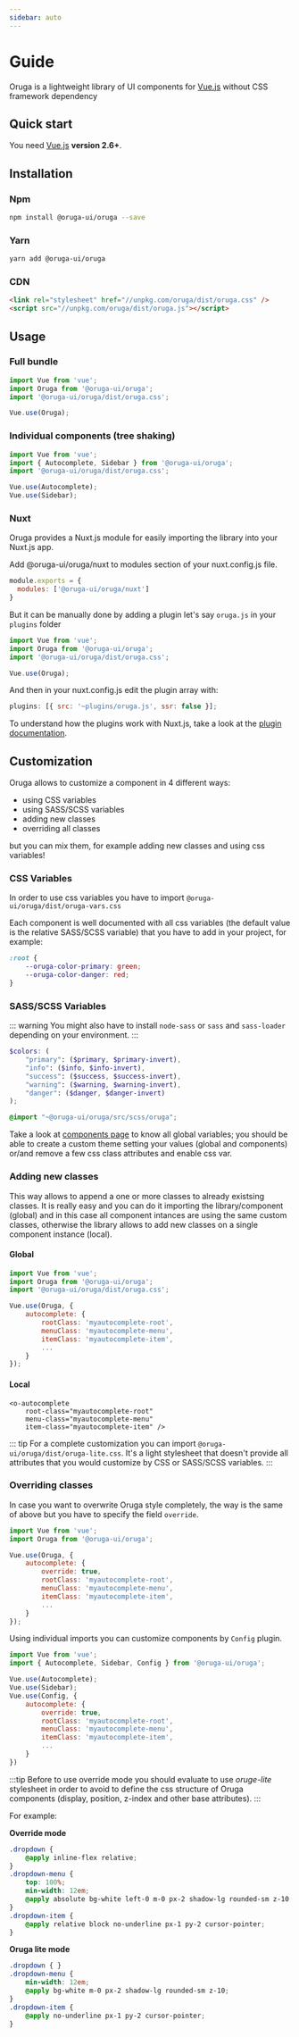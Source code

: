 ```yaml
---
sidebar: auto
---
```


# Guide

Oruga is a lightweight library of UI components for [Vue.js](https://vuejs.org/) without CSS framework dependency

## Quick start

You need [Vue.js](https://vuejs.org/) **version 2.6+**.

## Installation

### Npm

```bash
npm install @oruga-ui/oruga --save
```

### Yarn

```bash
yarn add @oruga-ui/oruga
```

### CDN

```html
<link rel="stylesheet" href="//unpkg.com/oruga/dist/oruga.css" />
<script src="//unpkg.com/oruga/dist/oruga.js"></script>
```

## Usage

### Full bundle

```js
import Vue from 'vue';
import Oruga from '@oruga-ui/oruga';
import '@oruga-ui/oruga/dist/oruga.css';

Vue.use(Oruga);
```

### Individual components (tree shaking)

```js
import Vue from 'vue';
import { Autocomplete, Sidebar } from '@oruga-ui/oruga';
import '@oruga-ui/oruga/dist/oruga.css';

Vue.use(Autocomplete);
Vue.use(Sidebar);
```

### Nuxt

Oruga provides a Nuxt.js module for easily importing the library into your Nuxt.js app.

Add @oruga-ui/oruga/nuxt to modules section of your nuxt.config.js file.

```js
module.exports = {
  modules: ['@oruga-ui/oruga/nuxt']
}
```

But it can be manually done by adding a plugin let's say `oruga.js` in your `plugins` folder

```js
import Vue from 'vue';
import Oruga from '@oruga-ui/oruga';
import '@oruga-ui/oruga/dist/oruga.css';

Vue.use(Oruga);
```

And then in your nuxt.config.js edit the plugin array with:

```js
plugins: [{ src: '~plugins/oruga.js', ssr: false }];
```

To understand how the plugins work with Nuxt.js, take a look at the [plugin documentation](https://nuxtjs.org/guide/plugins).

## Customization

Oruga allows to customize a component in 4 different ways:

* using CSS variables
* using SASS/SCSS variables
* adding new classes
* overriding all classes

but you can mix them, for example adding new classes and using css variables!

### CSS Variables

In order to use css variables you have to import `@oruga-ui/oruga/dist/oruga-vars.css`

Each component is well documented with all css variables (the default value is the relative SASS/SCSS variable) that you have to add in your project, for example:
```css
:root {
    --oruga-color-primary: green;
    --oruga-color-danger: red;
}
```

### SASS/SCSS Variables

::: warning
You might also have to install `node-sass` or `sass` and `sass-loader` depending on your environment.
:::

```scss
$colors: (
    "primary": ($primary, $primary-invert),
    "info": ($info, $info-invert),
    "success": ($success, $success-invert),
    "warning": ($warning, $warning-invert),
    "danger": ($danger, $danger-invert)
);

@import "~@oruga-ui/oruga/src/scss/oruga";
```

Take a look at [components page](/components/#base-style) to know all global variables; you should be able to create a custom theme setting your values (global and components) or/and remove a few css class attributes and enable css var.

### Adding new classes

This way allows to append a one or more classes to already existsing classes.
It is really easy and you can do it importing the library/component (global) and in this case all component intances are using the same custom classes, otherwise the library allows to add new classes on a single component instance (local).

#### Global

```js
import Vue from 'vue';
import Oruga from '@oruga-ui/oruga';
import '@oruga-ui/oruga/dist/oruga.css';

Vue.use(Oruga, {
    autocomplete: {
        rootClass: 'myautocomplete-root',
        menuClass: 'myautocomplete-menu',
        itemClass: 'myautocomplete-item',
        ...
    }
});
```
#### Local

```vue
<o-autocomplete
    root-class="myautocomplete-root"
    menu-class="myautocomplete-menu"
    item-class="myautocomplete-item" />
```

::: tip
For a complete customization you can import `@oruga-ui/oruga/dist/oruga-lite.css`. It's a light stylesheet that doesn't provide all attributes that you would customize by CSS or SASS/SCSS variables.
:::

### Overriding classes

In case you want to overwrite Oruga style completely, the way is the same of above but you have to specify the field `override`.

```js
import Vue from 'vue';
import Oruga from '@oruga-ui/oruga';

Vue.use(Oruga, {
    autocomplete: {
        override: true,
        rootClass: 'myautocomplete-root',
        menuClass: 'myautocomplete-menu',
        itemClass: 'myautocomplete-item',
        ...
    }
});
```

Using individual imports you can customize components by `Config` plugin.

```js
import Vue from 'vue';
import { Autocomplete, Sidebar, Config } from '@oruga-ui/oruga';

Vue.use(Autocomplete);
Vue.use(Sidebar);
Vue.use(Config, {
    autocomplete: {
        override: true,
        rootClass: 'myautocomplete-root',
        menuClass: 'myautocomplete-menu',
        itemClass: 'myautocomplete-item',
        ...
    }
})
```

:::tip
Before to use override mode you should evaluate to use *oruge-lite* stylesheet in order to avoid to define the css structure of Oruga components (display, position, z-index and other base attributes).
:::

For example: 

**Override mode**

```css
.dropdown {
    @apply inline-flex relative;
}
.dropdown-menu {
    top: 100%;
    min-width: 12em;
    @apply absolute bg-white left-0 m-0 px-2 shadow-lg rounded-sm z-10;
}
.dropdown-item {
    @apply relative block no-underline px-1 py-2 cursor-pointer;
}
```

**Oruga lite mode**

```css
.dropdown { }
.dropdown-menu {
    min-width: 12em;
    @apply bg-white m-0 px-2 shadow-lg rounded-sm z-10;
}
.dropdown-item {
    @apply no-underline px-1 py-2 cursor-pointer;
}
```

